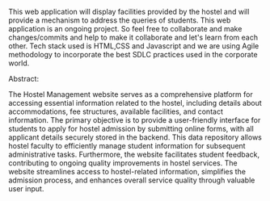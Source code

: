 This web application will display facilities provided by the hostel and will provide a mechanism to address the queries of students. This web application is an ongoing project. So feel free to collaborate and make changes/commits and help to make it collaborate and let's learn from each other. Tech stack used is HTML,CSS and Javascript and we are using Agile methodology to incorporate the best SDLC practices used in the corporate world.

Abstract:

The Hostel Management website serves as a comprehensive platform for 
accessing essential information related to the hostel, including details about 
accommodations, fee structures, available facilities, and contact information. 
The primary objective is to provide a user-friendly interface for students to apply 
for hostel admission by submitting online forms, with all applicant details 
securely stored in the backend. This data repository allows hostel faculty to 
efficiently manage student information for subsequent administrative tasks. 
Furthermore, the website facilitates student feedback, contributing to ongoing 
quality improvements in hostel services. The website streamlines access to 
hostel-related information, simplifies the admission process, and enhances 
overall service quality through valuable user input.
